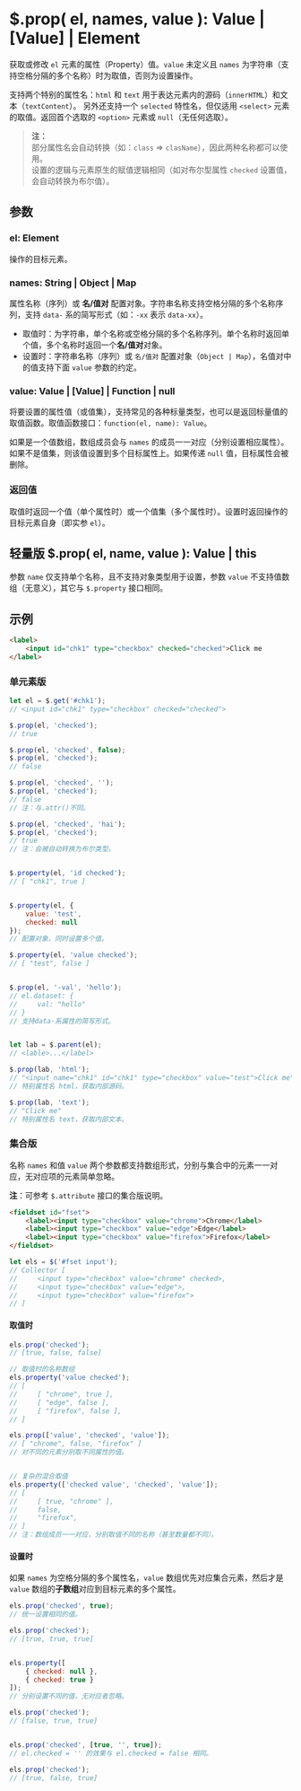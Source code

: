 # $.prop( el, names, value ): Value | [Value] | Element

获取或修改 `el` 元素的属性（Property）值。`value` 未定义且 `names` 为字符串（支持空格分隔的多个名称）时为取值，否则为设置操作。

支持两个特别的属性名：`html` 和 `text` 用于表达元素内的源码（`innerHTML`）和文本（`textContent`）。
另外还支持一个 `selected` 特性名，但仅适用 `<select>` 元素的取值。返回首个选取的 `<option>` 元素或 `null`（无任何选取）。

> **注：**<br>
> 部分属性名会自动转换（如：`class` => `clasName`），因此两种名称都可以使用。<br>
> 设置的逻辑与元素原生的赋值逻辑相同（如对布尔型属性 `checked` 设置值，会自动转换为布尔值）。<br>


## 参数

### el: Element

操作的目标元素。


### names: String | Object | Map

属性名称（序列）或 **名/值对** 配置对象。字符串名称支持空格分隔的多个名称序列，支持 `data-` 系的简写形式（如：`-xx` 表示 `data-xx`）。

- 取值时：为字符串，单个名称或空格分隔的多个名称序列。单个名称时返回单个值，多个名称时返回一个**名/值对**对象。
- 设置时：字符串名称（序列）或 `名/值对` 配置对象（`Object | Map`），名值对中的值支持下面 `value` 参数的约定。


### value: Value | [Value] | Function | null

将要设置的属性值（或值集），支持常见的各种标量类型，也可以是返回标量值的取值函数。取值函数接口：`function(el, name): Value`。

如果是一个值数组，数组成员会与 `names` 的成员一一对应（分别设置相应属性）。如果不是值集，则该值设置到多个目标属性上。如果传递 `null` 值，目标属性会被删除。


### 返回值

取值时返回一个值（单个属性时）或一个值集（多个属性时）。设置时返回操作的目标元素自身（即实参 `el`）。


## 轻量版 $.prop( el, name, value ): Value | this

参数 `name` 仅支持单个名称，且不支持对象类型用于设置，参数 `value` 不支持值数组（无意义），其它与 `$.property` 接口相同。


## 示例

```html
<label>
    <input id="chk1" type="checkbox" checked="checked">Click me
</label>
```


### 单元素版

```js
let el = $.get('#chk1');
// <input id="chk1" type="checkbox" checked="checked">

$.prop(el, 'checked');
// true

$.prop(el, 'checked', false);
$.prop(el, 'checked');
// false

$.prop(el, 'checked', '');
$.prop(el, 'checked');
// false
// 注：与.attr()不同。

$.prop(el, 'checked', 'hai');
$.prop(el, 'checked');
// true
// 注：会被自动转换为布尔类型。


$.property(el, 'id checked');
// [ "chk1", true ]


$.property(el, {
    value: 'test',
    checked: null
});
// 配置对象，同时设置多个值。

$.property(el, 'value checked');
// [ "test", false ]


$.prop(el, '-val', 'hello');
// el.dataset: {
//     val: "hello"
// }
// 支持data-系属性的简写形式。


let lab = $.parent(el);
// <lable>...</label>

$.prop(lab, 'html');
// "<input name="chk1" id="chk1" type="checkbox" value="test">Click me"
// 特别属性名 html，获取内部源码。

$.prop(lab, 'text');
// "Click me"
// 特别属性名 text，获取内部文本。
```


### 集合版

名称 `names` 和值 `value` 两个参数都支持数组形式，分别与集合中的元素一一对应，无对应项的元素简单忽略。

**注**：可参考 `$.attribute` 接口的集合版说明。

```html
<fieldset id="fset">
    <label><input type="checkbox" value="chrome">Chrome</label>
    <label><input type="checkbox" value="edge">Edge</label>
    <label><input type="checkbox" value="firefox">Firefox</label>
</fieldset>
```

```js
let els = $('#fset input');
// Collector [
//     <input type="checkbox" value="chrome" checked>,
//     <input type="checkbox" value="edge">,
//     <input type="checkbox" value="firefox">
// ]
```


#### 取值时

```js
els.prop('checked');
// [true, false, false]

// 取值时的名称数组
els.property('value checked');
// [
//     [ "chrome", true ],
//     [ "edge", false ],
//     [ "firefox", false ],
// ]

els.prop(['value', 'checked', 'value']);
// [ "chrome", false, "firefox" ]
// 对不同的元素分别取不同属性的值。


// 复杂的混合取值
els.property(['checked value', 'checked', 'value']);
// [
//     [ true, "chrome" ],
//     false,
//     "firefox",
// ]
// 注：数组成员一一对应，分别取值不同的名称（甚至数量都不同）。
```


#### 设置时

如果 `names` 为空格分隔的多个属性名，`value` 数组优先对应集合元素，然后才是 `value` 数组的**子数组**对应到目标元素的多个属性。

```js
els.prop('checked', true);
// 统一设置相同的值。

els.prop('checked');
// [true, true, true]


els.property([
    { checked: null },
    { checked: true }
]);
// 分别设置不同的值，无对应者忽略。

els.prop('checked');
// [false, true, true]


els.prop('checked', [true, '', true]);
// el.checked = '' 的效果与 el.checked = false 相同。

els.prop('checked');
// [true, false, true]
```
